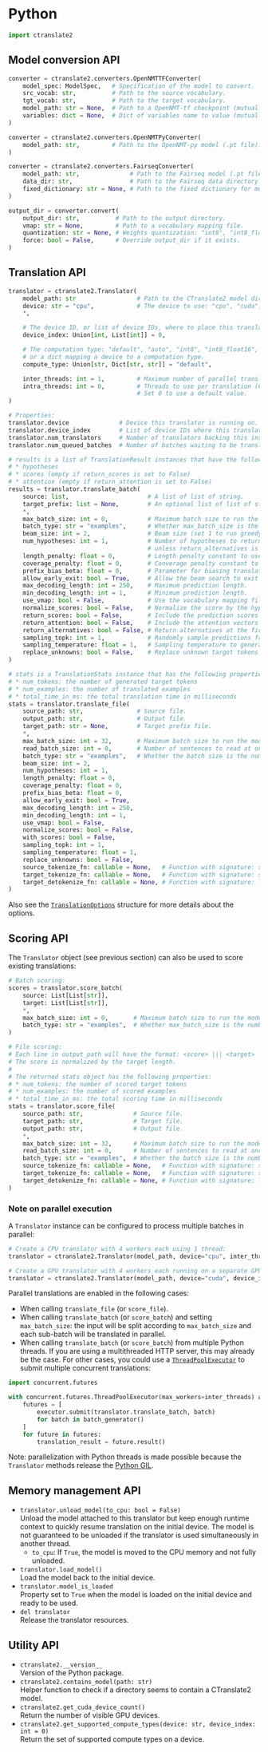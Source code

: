 # Python

```python
import ctranslate2
```

## Model conversion API

```python
converter = ctranslate2.converters.OpenNMTTFConverter(
    model_spec: ModelSpec,   # Specification of the model to convert.
    src_vocab: str,          # Path to the source vocabulary.
    tgt_vocab: str,          # Path to the target vocabulary.
    model_path: str = None,  # Path to a OpenNMT-tf checkpoint (mutually exclusive with variables)
    variables: dict = None,  # Dict of variables name to value (mutually exclusive with model_path).
)

converter = ctranslate2.converters.OpenNMTPyConverter(
    model_path: str,         # Path to the OpenNMT-py model (.pt file).
)

converter = ctranslate2.converters.FairseqConverter(
    model_path: str,              # Path to the Fairseq model (.pt file).
    data_dir: str,                # Path to the Fairseq data directory.
    fixed_dictionary: str = None, # Path to the fixed dictionary for multilingual models.
)

output_dir = converter.convert(
    output_dir: str,          # Path to the output directory.
    vmap: str = None,         # Path to a vocabulary mapping file.
    quantization: str = None, # Weights quantization: "int8", "int8_float16", "int16", or "float16".
    force: bool = False,      # Override output_dir if it exists.
)
```

## Translation API

```python
translator = ctranslate2.Translator(
    model_path: str                 # Path to the CTranslate2 model directory.
    device: str = "cpu",            # The device to use: "cpu", "cuda", or "auto".
    *,

    # The device ID, or list of device IDs, where to place this translator on.
    device_index: Union[int, List[int]] = 0,

    # The computation type: "default", "auto", "int8", "int8_float16", "int16", "float16", or "float",
    # or a dict mapping a device to a computation type.
    compute_type: Union[str, Dict[str, str]] = "default",

    inter_threads: int = 1,         # Maximum number of parallel translations (CPU only).
    intra_threads: int = 0,         # Threads to use per translation (CPU only).
                                    # Set 0 to use a default value.
)

# Properties:
translator.device              # Device this translator is running on.
translator.device_index        # List of device IDs where this translator is running on.
translator.num_translators     # Number of translators backing this instance.
translator.num_queued_batches  # Number of batches waiting to be translated.

# results is a list of TranslationResult instances that have the following properties:
# * hypotheses
# * scores (empty if return_scores is set to False)
# * attention (empty if return_attention is set to False)
results = translator.translate_batch(
    source: list,                      # A list of list of string.
    target_prefix: list = None,        # An optional list of list of string.
    *,
    max_batch_size: int = 0,           # Maximum batch size to run the model on.
    batch_type: str = "examples",      # Whether max_batch_size is the number of examples or tokens.
    beam_size: int = 2,                # Beam size (set 1 to run greedy search).
    num_hypotheses: int = 1,           # Number of hypotheses to return (should be <= beam_size
                                       # unless return_alternatives is set).
    length_penalty: float = 0,         # Length penalty constant to use during beam search.
    coverage_penalty: float = 0,       # Converage penalty constant to use during beam search.
    prefix_bias_beta: float = 0,       # Parameter for biasing translations towards given prefix.
    allow_early_exit: bool = True,     # Allow the beam search to exit early when the first beam finishes.
    max_decoding_length: int = 250,    # Maximum prediction length.
    min_decoding_length: int = 1,      # Minimum prediction length.
    use_vmap: bool = False,            # Use the vocabulary mapping file saved in this model.
    normalize_scores: bool = False,    # Normalize the score by the hypothesis length.
    return_scores: bool = False,       # Include the prediction scores in the output.
    return_attention: bool = False,    # Include the attention vectors in the output.
    return_alternatives: bool = False, # Return alternatives at the first unconstrained decoding position.
    sampling_topk: int = 1,            # Randomly sample predictions from the top K candidates (with beam_size=1).
    sampling_temperature: float = 1,   # Sampling temperature to generate more random samples.
    replace_unknowns: bool = False,    # Replace unknown target tokens by the source token with the highest attention.
)

# stats is a TranslationStats instance that has the following properties:
# * num_tokens: the number of generated target tokens
# * num_examples: the number of translated examples
# * total_time_in_ms: the total translation time in milliseconds
stats = translator.translate_file(
    source_path: str,               # Source file.
    output_path: str,               # Output file.
    target_path: str = None,        # Target prefix file.
    *,
    max_batch_size: int = 32,       # Maximum batch size to run the model on.
    read_batch_size: int = 0,       # Number of sentences to read at once.
    batch_type: str = "examples",   # Whether the batch size is the number of examples or tokens.
    beam_size: int = 2,
    num_hypotheses: int = 1,
    length_penalty: float = 0,
    coverage_penalty: float = 0,
    prefix_bias_beta: float = 0,
    allow_early_exit: bool = True,
    max_decoding_length: int = 250,
    min_decoding_length: int = 1,
    use_vmap: bool = False,
    normalize_scores: bool = False,
    with_scores: bool = False,
    sampling_topk: int = 1,
    sampling_temperature: float = 1,
    replace_unknowns: bool = False,
    source_tokenize_fn: callable = None,   # Function with signature: string -> list of strings
    target_tokenize_fn: callable = None,   # Function with signature: string -> list of strings
    target_detokenize_fn: callable = None, # Function with signature: list of strings -> string
)
```

Also see the [`TranslationOptions`](../include/ctranslate2/translator.h) structure for more details about the options.

## Scoring API

The `Translator` object (see previous section) can also be used to score existing translations:

```python
# Batch scoring:
scores = translator.score_batch(
    source: List[List[str]],
    target: List[List[str]],
    *,
    max_batch_size: int = 0,       # Maximum batch size to run the model on.
    batch_type: str = "examples",  # Whether max_batch_size is the number of examples or tokens.
)

# File scoring:
# Each line in output_path will have the format: <score> ||| <target>
# The score is normalized by the target length.
#
# The returned stats object has the following properties:
# * num_tokens: the number of scored target tokens
# * num_examples: the number of scored examples
# * total_time_in_ms: the total scoring time in milliseconds
stats = translator.score_file(
    source_path: str,              # Source file.
    target_path: str,              # Target file.
    output_path: str,              # Output file.
    *,
    max_batch_size: int = 32,      # Maximum batch size to run the model on.
    read_batch_size: int = 0,      # Number of sentences to read at once.
    batch_type: str = "examples",  # Whether the batch size is the number of examples or tokens.
    source_tokenize_fn: callable = None,   # Function with signature: string -> list of strings
    target_tokenize_fn: callable = None,   # Function with signature: string -> list of strings
    target_detokenize_fn: callable = None, # Function with signature: list of strings -> string
)
```

### Note on parallel execution

A `Translator` instance can be configured to process multiple batches in parallel:

```python
# Create a CPU translator with 4 workers each using 1 thread:
translator = ctranslate2.Translator(model_path, device="cpu", inter_threads=4, intra_threads=1)

# Create a GPU translator with 4 workers each running on a separate GPU:
translator = ctranslate2.Translator(model_path, device="cuda", device_index=[0, 1, 2, 3])
```

Parallel translations are enabled in the following cases:

* When calling `translate_file` (or `score_file`).
* When calling `translate_batch` (or `score_batch`) and setting `max_batch_size`: the input will be split according to `max_batch_size` and each sub-batch will be translated in parallel.
* When calling `translate_batch` (or `score_batch`) from multiple Python threads. If you are using a multithreaded HTTP server, this may already be the case. For other cases, you could use a [`ThreadPoolExecutor`](https://docs.python.org/3/library/concurrent.futures.html#concurrent.futures.ThreadPoolExecutor) to submit multiple concurrent translations:

```python
import concurrent.futures

with concurrent.futures.ThreadPoolExecutor(max_workers=inter_threads) as executor:
    futures = [
        executor.submit(translator.translate_batch, batch)
        for batch in batch_generator()
    ]
    for future in futures:
        translation_result = future.result()
```

Note: parallelization with Python threads is made possible because the `Translator` methods release the [Python GIL](https://wiki.python.org/moin/GlobalInterpreterLock).

## Memory management API

* `translator.unload_model(to_cpu: bool = False)`<br/>Unload the model attached to this translator but keep enough runtime context to quickly resume translation on the initial device. The model is not guaranteed to be unloaded if the translator is used simultaneously in another thread.
  * `to_cpu`: If `True`, the model is moved to the CPU memory and not fully unloaded.
* `translator.load_model()`<br/>Load the model back to the initial device.
* `translator.model_is_loaded`<br/>Property set to `True` when the model is loaded on the initial device and ready to be used.
* `del translator`<br/>Release the translator resources.

## Utility API

* `ctranslate2.__version__`<br/>Version of the Python package.
* `ctranslate2.contains_model(path: str)`<br/>Helper function to check if a directory seems to contain a CTranslate2 model.
* `ctranslate2.get_cuda_device_count()`<br/>Return the number of visible GPU devices.
* `ctranslate2.get_supported_compute_types(device: str, device_index: int = 0)`<br/>Return the set of supported compute types on a device.
